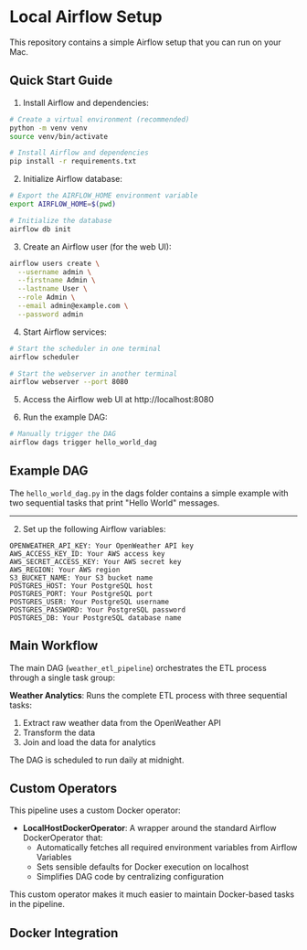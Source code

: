 # Local Airflow Setup

This repository contains a simple Airflow setup that you can run on your Mac.

## Quick Start Guide

1. Install Airflow and dependencies:
```bash
# Create a virtual environment (recommended)
python -m venv venv
source venv/bin/activate

# Install Airflow and dependencies
pip install -r requirements.txt
```

2. Initialize Airflow database:
```bash
# Export the AIRFLOW_HOME environment variable
export AIRFLOW_HOME=$(pwd)

# Initialize the database
airflow db init
```

3. Create an Airflow user (for the web UI):
```bash
airflow users create \
  --username admin \
  --firstname Admin \
  --lastname User \
  --role Admin \
  --email admin@example.com \
  --password admin
```

4. Start Airflow services:
```bash
# Start the scheduler in one terminal
airflow scheduler

# Start the webserver in another terminal
airflow webserver --port 8080
```

5. Access the Airflow web UI at http://localhost:8080

6. Run the example DAG:
```bash
# Manually trigger the DAG
airflow dags trigger hello_world_dag
```

## Example DAG

The `hello_world_dag.py` in the dags folder contains a simple example with two sequential tasks that print "Hello World" messages.

---

2. Set up the following Airflow variables:

```
OPENWEATHER_API_KEY: Your OpenWeather API key
AWS_ACCESS_KEY_ID: Your AWS access key
AWS_SECRET_ACCESS_KEY: Your AWS secret key
AWS_REGION: Your AWS region
S3_BUCKET_NAME: Your S3 bucket name
POSTGRES_HOST: Your PostgreSQL host
POSTGRES_PORT: Your PostgreSQL port
POSTGRES_USER: Your PostgreSQL username
POSTGRES_PASSWORD: Your PostgreSQL password
POSTGRES_DB: Your PostgreSQL database name
```

## Main Workflow

The main DAG (`weather_etl_pipeline`) orchestrates the ETL process through a single task group:

**Weather Analytics**: Runs the complete ETL process with three sequential tasks:
1. Extract raw weather data from the OpenWeather API
2. Transform the data
3. Join and load the data for analytics

The DAG is scheduled to run daily at midnight.

## Custom Operators

This pipeline uses a custom Docker operator:

* **LocalHostDockerOperator**: A wrapper around the standard Airflow DockerOperator that:
  - Automatically fetches all required environment variables from Airflow Variables
  - Sets sensible defaults for Docker execution on localhost
  - Simplifies DAG code by centralizing configuration

This custom operator makes it much easier to maintain Docker-based tasks in the pipeline.

## Docker Integration 